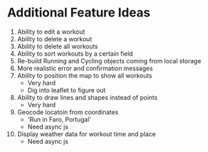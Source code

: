 # Additional Feature Ideas

1. Ability to edit a workout
1. Ability to delete a workout
1. Ability to delete all workouts
1. Ability to sort workouts by a certain field
1. Re-build Running and Cycling objects coming from local storage
1. More realistic error and confirmation messages
1. Ability to position the map to show all workouts
   - Very hard
   - Dig into leaflet to figure out
1. Ability to draw lines and shapes instead of points
   - Very hard
1. Geocode locatoin from coordinates
   - 'Run in Faro, Portugal'
   - Need async js
1. Display weather data for workout time and place
   - Need async js
